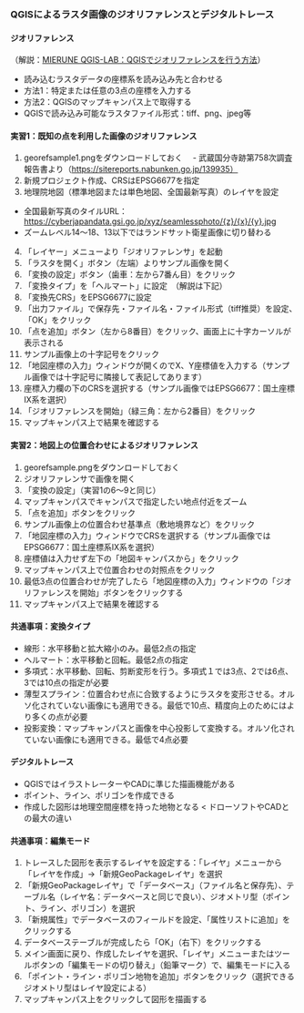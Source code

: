 ### QGISによるラスタ画像のジオリファレンスとデジタルトレース

#### ジオリファレンス
（解説：[MIERUNE QGIS-LAB：QGISでジオリファレンスを行う方法](https://qgis.mierune.co.jp/posts/howto_use_georeferencer)）
- 読み込むラスタデータの座標系を読み込み先と合わせる
- 方法1：特定または任意の3点の座標を入力する
- 方法2：QGISのマップキャンパス上で取得する
- QGISで読み込み可能なラスタファイル形式：tiff、png、jpeg等


#### 実習1：既知の点を利用した画像のジオリファレンス
1. georefsample1.pngをダウンロードしておく
　- 武蔵国分寺跡第758次調査報告書より（https://sitereports.nabunken.go.jp/139935）
2. 新規プロジェクト作成、CRSはEPSG6677を指定
3. 地理院地図（標準地図または単色地図、全国最新写真）のレイヤを設定
  - 全国最新写真のタイルURL：https://cyberjapandata.gsi.go.jp/xyz/seamlessphoto/{z}/{x}/{y}.jpg
  - ズームレベル14〜18、13以下ではランドサット衛星画像に切り替わる
4. 「レイヤー」メニューより「ジオリファレンサ」を起動
5. 「ラスタを開く」ボタン（左端）よりサンプル画像を開く
6. 「変換の設定」ボタン（歯車：左から7番ん目）をクリック
7. 「変換タイプ」を「ヘルマート」に設定　（解説は下記）
8. 「変換先CRS」をEPSG6677に設定
9. 「出力ファイル」で保存先・ファイル名・ファイル形式（tiff推奨）を設定、「OK」をクリック
10. 「点を追加」ボタン（左から8番目）をクリック、画面上に十字カーソルが表示される
11. サンプル画像上の十字記号をクリック
12. 「地図座標の入力」ウィンドウが開くのでX、Y座標値を入力する（サンプル画像では十字記号に隣接して表記してあります）
13. 座標入力欄の下のCRSを選択する（サンプル画像ではEPSG6677：国土座標IX系を選択）
14. 「ジオリファレンスを開始」（緑三角：左から2番目）をクリック
14. マップキャンパス上で結果を確認する

#### 実習2：地図上の位置合わせによるジオリファレンス
1. georefsample.pngをダウンロードしておく
2. ジオリファレンサで画像を開く
3. 「変換の設定」（実習1の6〜9と同じ）
4. マップキャンパスでキャンパスで指定したい地点付近をズーム
5. 「点を追加」ボタンをクリック
6. サンプル画像上の位置合わせ基準点（敷地境界など）をクリック
7. 「地図座標の入力」ウィンドウでCRSを選択する（サンプル画像ではEPSG6677：国土座標系IX系を選択）
8. 座標値は入力せず左下の「地図キャンパスから」をクリック
9. マップキャンパス上で位置合わせの対照点をクリック
10. 最低3点の位置合わせが完了したら「地図座標の入力」ウィンドウの「ジオリファレンスを開始」ボタンをクリックする
11. マップキャンパス上で結果を確認する

#### 共通事項：変換タイプ
- 線形：水平移動と拡大縮小のみ。最低2点の指定
- ヘルマート：水平移動と回転。最低2点の指定
- 多項式：水平移動、回転、剪断変形を行う。多項式１では3点、2では6点、3では10点の指定が必要
- 薄型スプライン：位置合わせ点に合致するようにラスタを変形させる。オルソ化されていない画像にも適用できる。最低で10点、精度向上のためにはより多くの点が必要
- 投影変換：マップキャンパスと画像を中心投影して変換する。オルソ化されていない画像にも適用できる。最低で4点必要

#### デジタルトレース
- QGISではイラストレーターやCADに準じた描画機能がある
- ポイント、ライン、ポリゴンを作成できる
- 作成した図形は地理空間座標を持った地物となる < ドローソフトやCADとの最大の違い

#### 共通事項：編集モード
1. トレースした図形を表示するレイヤを設定する：「レイヤ」メニューから「レイヤを作成」→「新規GeoPackageレイヤ」を選択
2. 「新規GeoPackageレイヤ」で「データベース」（ファイル名と保存先）、テーブル名（レイヤ名：データベースと同じで良い）、ジオメトリ型（ポイント、ライン、ポリゴン）を選択
3. 「新規属性」でデータベースのフィールドを設定、「属性リストに追加」をクリックする
4. データベーステーブルが完成したら「OK」（右下）をクリックする
5. メイン画面に戻り、作成したレイヤを選択、「レイヤ」メニューまたはツールボタンの「編集モードの切り替え」（鉛筆マーク）で、編集モードに入る
6. 「ポイント・ライン・ポリゴン地物を追加」ボタンをクリック（選択できるジオメトリ型はレイヤ設定による）
7. マップキャンパス上をクリックして図形を描画する
    
